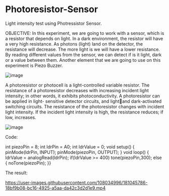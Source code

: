 # Photoresistor-Sensor
Light intensity test using Photressistor Sensor.


OBJECTIVE: 
In this experiment, we are going to work with a sensor, which is a resistor that depends on light. In 
a dark environment, the resistor will have a very high resistance. As photons (light) land on the 
detector, the resistance will decrease. The more light is we will have a lower resistance. By reading 
different values from the sensor, we can detect if is it light, dark or a value between them. 
Another element that we are going to use on this experiment is Piezo Buzzer. 

![image](https://user-images.githubusercontent.com/108034996/181043598-c4b48efe-94bb-497d-b7ed-9a4c5717c8f8.png)


A photoresistor or photocell is a light-controlled variable resistor. The resistance of a 
photoresistor decreases with increasing incident light intensity; in other words, it exhibits 
photoconductivity. A photoresistor can be applied in light- sensitive detector circuits, and lightand dark-activated switching circuits. The resistance of the photoresistor changes with incident 
light intensity. If the incident light intensity is high, the resistance reduces; if low, increases. 


![image](https://user-images.githubusercontent.com/108034996/181043925-5886c782-5fa6-4226-8edf-f9fe129264ad.png)




Code:


int piezoPin = 8; 
int ldrPin = A0; 
int ldrValue = 0; 
void setup()
{
 pinMode(ldrPin, INPUT); 
 pinMode(piezoPin, OUTPUT); 
 }
void loop()
{
ldrValue = analogRead(ldrPin);
 if(ldrValue >= 400)
tone(piezoPin,300);
else {
noTone(piezoPin);
}}


The result:



https://user-images.githubusercontent.com/108034996/181045786-18bf9b08-bc16-4925-a5aa-da42c3d2d1e9.mp4











